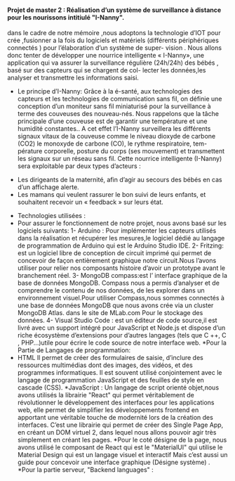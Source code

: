 #### Projet de master 2 :  Réalisation d’un système de surveillance à distance pour les nourissons intitiulé "I-Nanny".
dans le cadre de notre mémoire ,nous adoptons la technologie d’IOT pour crée ,fusionner a la fois du logiciels et matériels (différents périphériques connectés ) pour l’élaboration d’un système de super- vision . Nous allons donc tenter de développer une nourrice intelligente « I-Nanny», une application qui va assurer la surveillance régulière (24h/24h) des bébés , basé sur des capteurs qui se chargent de col- lecter les données,les analyser et transmettre les informations saisi.
* Le principe d’I-Nanny:
 Grâce à la é-santé, aux technologies des capteurs et les technologies de communication sans fil, on définie une conception d’un moniteur sans fil miniaturisé pour la surveillance à terme des couveuses des nouveau-nés. Nous rappelons que la tâche principale d’une couveuse est de garantir une température et une humidité constantes.. A cet effet l’I-Nanny surveillera les différents signaux vitaux de la couveuse comme le niveau dioxyde de carbone (CO2) le monoxyde de carbone (CO), le rythme respiratoire, tem- pérature corporelle, posture du corps (ses mouvement) et transmettent les signaux sur un réseau sans fil.
 Cette nourrice intelligente (I-Nanny) sera exploitable par deux types d’acteurs :
- Les dirigeants de la maternité, afin d’agir au secours des bébés en cas d’un affichage alerte.
- Les mamans qui veulent rassurer le bon suivi de leurs enfants, et souhaitent recevoir un « feedback » sur leurs état.
* Technologies utilisées :
* Pour assurer le fonctionnement de notre projet, nous avons basé sur les logiciels suivants: 
1- Arduino : Pour implémenter les capteurs utilisés dans la réalisation et récupérer les mesures,le logiciel dédié au langage de programmation de Arduino qui est le Arduino Studio IDE.
2- Fritzing: est un logiciel libre de conception de circuit imprimé qui permet de concevoir de façon entièrement graphique notre circuit.Nous l’avons utiliser pour relier nos composants histoire d’avoir un prototype avant le branchement réel.
3- MongoDB compass:est l’ interface graphique de la base de données MongoDB. Compass nous a permis d’analyser et de comprendre le contenu de nos données, de les explorer dans un environnement visuel.Pour utiliser Compass,nous sommes connectés à une base de données MongoDB que nous avons crée via un cluster MongoDB Atlas. dans le site de MLab.com Pour le stockage des données.
4- Visual Studio Code : est un éditeur de code source,il est livré avec un support intégré pour JavaScript et Node.js et dispose d’un riche écosystème d’extensions pour d’autres langages (tels que C ++, C , PHP...)utile pour écrire le code source de notre interface web.
*Pour la Partie de Langages de programmation: 
* HTML
 Il permet de créer des formulaires de saisie, d’inclure des ressources multimédias dont des images, des vidéos, et des programmes informatiques. Il est souvent utilisé conjointement avec le langage de programmation JavaScript et des feuilles de style en cascade (CSS).
 *JavaScript :
 Un langage de script orienté objet,nous avons utilisés la librairie "React" qui permet véritablement de révolutionner le développement des interfaces pour les applications web, elle permet de simplifier les développements frontend en apportant une véritable touche de modernité lors de la création des interfaces. C’est une librairie qui permet de créer des Single Page App, en créant un DOM virtuel 2, dans lequel nous allons pouvoir agir très simplement en créant les pages.
*Pour le coté désigne de la page, nous avons utilisé le composant de React qui est le "MaterialUI" qui utilise le Material Design qui est un langage visuel et interactif Mais c’est aussi un guide pour concevoir une interface graphique (Désigne système) .
*Pour la partie serveur, "Backend languages" :
